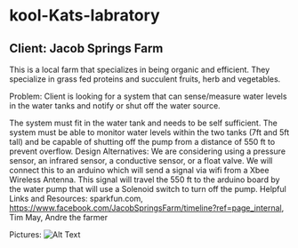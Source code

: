 kool-Kats-labratory
===================

Client: Jacob Springs Farm 
--------------------------

This is a local farm that specializes in being organic and efficient. They specialize in grass fed proteins and succulent fruits, herb and vegetables.

Problem: Client is looking for a system that can sense/measure water levels in the water tanks and notify or shut off the water source. 

The system must fit in the water tank and needs to be self sufficient. The system must be able to monitor water levels within the two tanks (7ft and 5ft tall) and be capable of shutting off the pump from a distance of 550 ft to prevent overflow. 
Design Alternatives: We are considering using a pressure sensor, an infrared sensor, a conductive sensor, or a float valve. We will connect this to an arduino which will send a signal via wifi from a Xbee Wireless Antenna. This signal will travel the 550 ft to the arduino board by the water pump that will use a Solenoid switch to turn off the pump.
Helpful Links and Resources: sparkfun.com, https://www.facebook.com/JacobSpringsFarm/timeline?ref=page_internal, Tim May, Andre the farmer

Pictures: 
![Alt Text](http://i.ehow.com/images/a04/v2/m4/repair-plastic-water-tank-200X200.jpg) 

